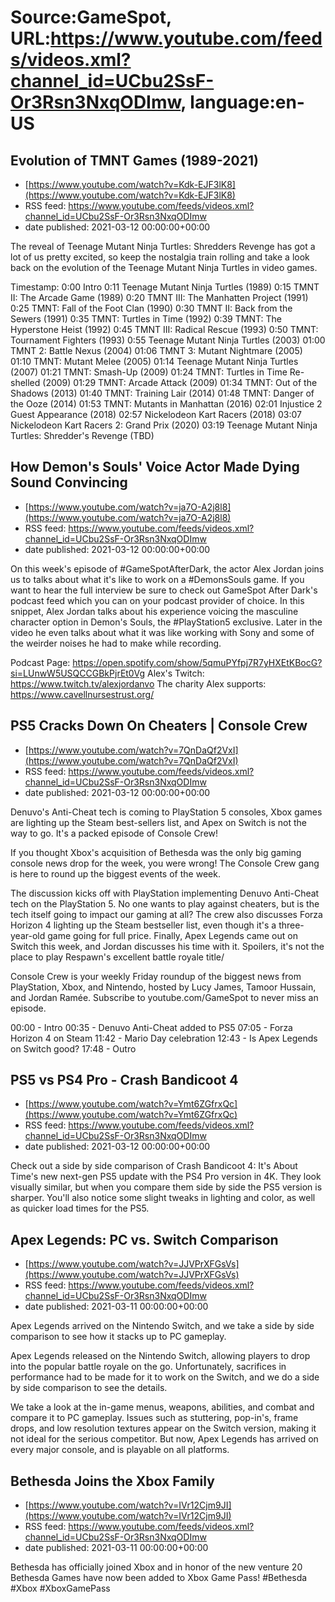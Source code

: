 # Source:GameSpot, URL:https://www.youtube.com/feeds/videos.xml?channel_id=UCbu2SsF-Or3Rsn3NxqODImw, language:en-US

## Evolution of TMNT Games (1989-2021)
 - [https://www.youtube.com/watch?v=Kdk-EJF3lK8](https://www.youtube.com/watch?v=Kdk-EJF3lK8)
 - RSS feed: https://www.youtube.com/feeds/videos.xml?channel_id=UCbu2SsF-Or3Rsn3NxqODImw
 - date published: 2021-03-12 00:00:00+00:00

The reveal of Teenage Mutant Ninja Turtles: Shredders Revenge has got a lot of us pretty excited, so keep the nostalgia train rolling and take a look back on the evolution of the Teenage Mutant Ninja Turtles in video games.

Timestamp:
0:00 Intro
0:11 Teenage Mutant Ninja Turtles (1989)
0:15 TMNT II: The Arcade Game (1989)
0:20 TMNT III: The Manhatten Project (1991)
0:25 TMNT: Fall of the Foot Clan (1990)
0:30 TMNT II: Back from the Sewers (1991)
0:35 TMNT: Turtles in Time (1992)
0:39 TMNT: The Hyperstone Heist (1992)
0:45 TMNT III: Radical Rescue (1993)
0:50 TMNT: Tournament Fighters (1993)
0:55 Teenage Mutant Ninja Turtles (2003)
01:00 TMNT 2: Battle Nexus (2004)
01:06 TMNT 3: Mutant Nightmare (2005)
01:10 TMNT: Mutant Melee (2005)
01:14 Teenage Mutant Ninja Turtles (2007)
01:21 TMNT: Smash-Up (2009)
01:24 TMNT: Turtles in Time Re-shelled (2009)
01:29 TMNT: Arcade Attack (2009)
01:34 TMNT: Out of the Shadows (2013)
01:40 TMNT: Training Lair (2014)
01:48 TMNT: Danger of the Ooze (2014)
01:53 TMNT: Mutants in Manhattan (2016)
02:01 Injustice 2 Guest Appearance (2018)
02:57 Nickelodeon Kart Racers (2018)
03:07 Nickelodeon Kart Racers 2: Grand Prix (2020)
03:19 Teenage Mutant Ninja Turtles: Shredder's Revenge (TBD)

## How Demon's Souls' Voice Actor Made Dying Sound Convincing
 - [https://www.youtube.com/watch?v=ja7O-A2j8l8](https://www.youtube.com/watch?v=ja7O-A2j8l8)
 - RSS feed: https://www.youtube.com/feeds/videos.xml?channel_id=UCbu2SsF-Or3Rsn3NxqODImw
 - date published: 2021-03-12 00:00:00+00:00

On this week's episode of #GameSpotAfterDark, the actor Alex Jordan joins us to talks about what it's like to work on a #DemonsSouls game. If you want to hear the full interview be sure to check out GameSpot After Dark's podcast feed which you can on your podcast provider of choice. In this snippet, Alex Jordan talks about his experience voicing the masculine character option in Demon's Souls, the #PlayStation5 exclusive. Later in the video he even talks about what it was like working with Sony and some of the weirder noises he had to make while recording.

Podcast Page: https://open.spotify.com/show/5qmuPYfpj7R7yHXEtKBocG?si=LUnwW5USQCCGBkPjrEt0Vg
Alex's Twitch: https://www.twitch.tv/alexjordanvo
The charity Alex supports: https://www.cavellnursestrust.org/

## PS5 Cracks Down On Cheaters | Console Crew
 - [https://www.youtube.com/watch?v=7QnDaQf2VxI](https://www.youtube.com/watch?v=7QnDaQf2VxI)
 - RSS feed: https://www.youtube.com/feeds/videos.xml?channel_id=UCbu2SsF-Or3Rsn3NxqODImw
 - date published: 2021-03-12 00:00:00+00:00

Denuvo's Anti-Cheat tech is coming to PlayStation 5 consoles, Xbox games are lighting up the Steam best-sellers list, and Apex on Switch is not the way to go. It's a packed episode of Console Crew!

If you thought Xbox's acquisition of Bethesda was the only big gaming console news drop for the week, you were wrong! The Console Crew gang is here to round up the biggest events of the week.

The discussion kicks off with PlayStation implementing Denuvo Anti-Cheat tech on the PlayStation 5. No one wants to play against cheaters, but is the tech itself going to impact our gaming at all? The crew also discusses Forza Horizon 4 lighting up the Steam bestseller list, even though it's a three-year-old game going for full price. Finally, Apex Legends came out on Switch this week, and Jordan discusses his time with it. Spoilers, it's not the place to play Respawn's excellent battle royale title/

Console Crew is your weekly Friday roundup of the biggest news from PlayStation, Xbox, and Nintendo, hosted by Lucy James, Tamoor Hussain, and Jordan Ramée. Subscribe to youtube.com/GameSpot to never miss an episode. 

00:00 - Intro
00:35 - Denuvo Anti-Cheat added to PS5
07:05 - Forza Horizon 4 on Steam
11:42 - Mario Day celebration
12:43 - Is Apex Legends on Switch good?
17:48 - Outro

## PS5 vs PS4 Pro - Crash Bandicoot 4
 - [https://www.youtube.com/watch?v=Ymt6ZGfrxQc](https://www.youtube.com/watch?v=Ymt6ZGfrxQc)
 - RSS feed: https://www.youtube.com/feeds/videos.xml?channel_id=UCbu2SsF-Or3Rsn3NxqODImw
 - date published: 2021-03-12 00:00:00+00:00

Check out a side by side comparison of Crash Bandicoot 4: It's About Time's new next-gen PS5 update with the PS4 Pro version in 4K. They look visually similar, but when you compare them side by side the PS5 version is sharper. You'll also notice some slight tweaks in lighting and color, as well as quicker load times for the PS5.

## Apex Legends: PC vs. Switch Comparison
 - [https://www.youtube.com/watch?v=JJVPrXFGsVs](https://www.youtube.com/watch?v=JJVPrXFGsVs)
 - RSS feed: https://www.youtube.com/feeds/videos.xml?channel_id=UCbu2SsF-Or3Rsn3NxqODImw
 - date published: 2021-03-11 00:00:00+00:00

Apex Legends arrived on the Nintendo Switch, and we take a side by side comparison to see how it stacks up to PC gameplay.

Apex Legends released on the Nintendo Switch, allowing players to drop into the popular battle royale on the go. Unfortunately, sacrifices in performance had to be made for it to work on the Switch, and we do a side by side comparison to see the details.

We take a look at the in-game menus, weapons, abilities, and combat and compare it to PC gameplay. Issues such as stuttering, pop-in's, frame drops, and low resolution textures appear on the Switch version, making it not ideal for the serious competitor. But now, Apex Legends has arrived on every major console, and is playable on all platforms.

## Bethesda Joins the Xbox Family
 - [https://www.youtube.com/watch?v=IVr12Cjm9JI](https://www.youtube.com/watch?v=IVr12Cjm9JI)
 - RSS feed: https://www.youtube.com/feeds/videos.xml?channel_id=UCbu2SsF-Or3Rsn3NxqODImw
 - date published: 2021-03-11 00:00:00+00:00

Bethesda has officially joined Xbox and in honor of the new venture 20 Bethesda Games have now been added to Xbox Game Pass! #Bethesda #Xbox #XboxGamePass


